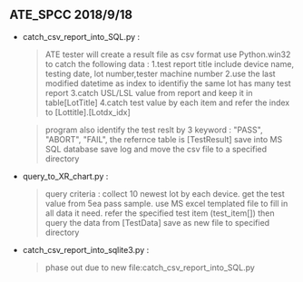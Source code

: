 ## ATE_SPCC 2018/9/18 ##
*	catch_csv_report_into_SQL.py :
	> ATE tester will create a result file as csv format
	> use Python.win32 to catch the following data : 
		1.test report title include device name, testing date, lot number,tester machine number
		2.use the last modified datetime as index to identifiy the same lot has many test report
		3.catch USL/LSL value from report and keep it in table[LotTitle]
		4.catch test value by each item and refer the index to [Lottitle].[Lotdx_idx]

	> program also identify the test reslt by 3 keyword : "PASS", "ABORT", "FAIL", the refernce table is [TestResult]
	> save into MS SQL database
	> save log and move the csv file to a specified directory

*	query_to_XR_chart.py :
	> query criteria : collect 10 newest lot by each device. get the test value from 5ea pass sample.
	> use MS excel templated file to fill in all data it need.
	> refer the specified test item (test_item[]) then query the data from [TestData]
	> save as new file to specified directory

*	catch_csv_report_into_sqlite3.py :
	> phase out due to new file:catch_csv_report_into_SQL.py


